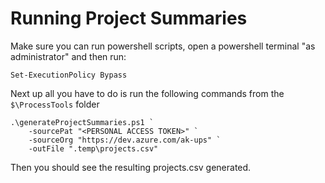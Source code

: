 # Running Project Summaries

Make sure you can run powershell scripts, open a powershell terminal "as administrator" and then run:
```
Set-ExecutionPolicy Bypass
```

Next up all you have to do is run the following commands from the `$\ProcessTools` folder

```
.\generateProjectSummaries.ps1 `
    -sourcePat "<PERSONAL ACCESS TOKEN>" `
    -sourceOrg "https://dev.azure.com/ak-ups" `
    -outFile ".temp\projects.csv"
```

Then you should see the resulting projects.csv generated.
